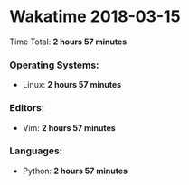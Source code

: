 # Wakatime 2018-03-15

Time Total: **2 hours 57 minutes**

### Operating Systems:
- Linux: **2 hours 57 minutes** 

### Editors:
- Vim: **2 hours 57 minutes** 

### Languages:
- Python: **2 hours 57 minutes** 

